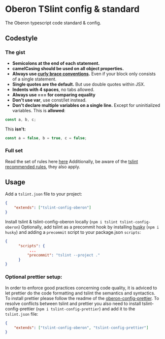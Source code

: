 # Oberon TSlint config & standard

The Oberon typescript code standard & config.

## Codestyle

### The gist  

- **Semicolons at the end of each statement.**
- **camelCasing should be used on all object properties.**
- **Always use [curly brace conventions](https://eslint.org/docs/rules/curly).** Even if your block only consists of a single statement. 
- **Single quotes are the default.** But use double quotes within JSX. 
- **Indents with 4 spaces**, no tabs allowed.
- **Always use === for comparing equality**
- **Don't use var**, use const/let instead.
- **Don't declare multiple variables on a single line.** Except for uninitialized variables.
This is **allowed**:
```js
const a, b, c;
```  
This **isn't:**
```js
const a = false, b = true, c = false;
```

### Full set

Read the set of rules here [here](https://github.com/oberonamsterdam/tslint-config-oberon/blob/master/tslint-config-oberon.json)
Additionally, be aware of the [tslint recommended rules](https://github.com/palantir/tslint/blob/master/src/configs/recommended.ts), they also apply.

## Usage
Add a `tslint.json` file to your project:  


```json
{
    "extends": ["tslint-config-oberon"]
}
```

Install tslint & tslint-config-oberon locally (`npm i tslint tslint-config-oberon`)
Optionally, add tslint as a precommit hook by installing [husky](https://github.com/typicode/husky) (`npm i husky`) and adding a `precommit` script to your package.json `scripts`:
```json
{
      "scripts": {
           ...
          "precommit": "tslint --project ."  
      }
}

```
### Optional prettier setup:

In order to enforce good practices concerning code quality, it is adviced to let prettier do the code formatting and tslint the semantics and syntactics. To install prettier please follow the readme of the [oberon-config-prettier](https://github.com/oberonamsterdam/prettier-config-oberon). To resolve conflicts between tslint and prettier you also need to install tslint-config-prettier (`npm i tslint-config-prettier`) and add it to the `tslint.json` file:

```json
{
    "extends": ["tslint-config-oberon", "tslint-config-prettier"]
}
```
